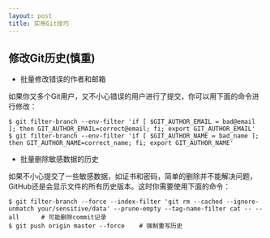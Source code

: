 ```yaml
---
layout: post
title: 实用Git技巧
---
```


修改Git历史(慎重)
-------
- 批量修改错误的作者和邮箱

如果你又多个Git用户，又不小心错误的用户进行了提交，你可以用下面的命令进行修改：

	$ git filter-branch --env-filter 'if [ $GIT_AUTHOR_EMAIL = bad@email ]; then GIT_AUTHOR_EMAIL=correct@email; fi; export GIT_AUTHOR_EMAIL'
	$ git filter-branch --env-filter 'if [ $GIT_AUTHOR_NAME = bad_name ]; then GIT_AUTHOR_NAME=correct_name; fi; export GIT_AUTHOR_NAME'

- 批量删除敏感数据的历史

如果不小心提交了一些敏感数据，如证书和密码，简单的删除并不能解决问题，GitHub还是会显示文件的所有历史版本。这时你需要使用下面的命令：

	$ git filter-branch --force --index-filter 'git rm --cached --ignore-unmatch your/sensitive/data' --prune-empty --tag-name-filter cat -- --all		# 可能删除commit记录
	$ git push origin master --force	# 强制重写历史
